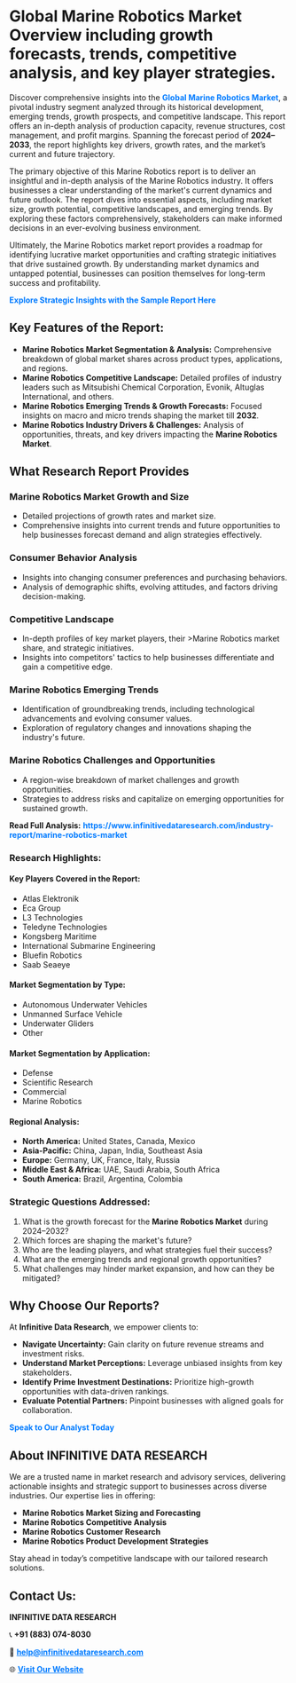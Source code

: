 <h1>Global Marine Robotics Market Overview including growth forecasts, trends, competitive analysis, and key player strategies.</h1>
<p>
Discover comprehensive insights into the 
<a href="https://www.infinitivedataresearch.com/industry-report/marine-robotics-market" rel="dofollow" style="color: #007BFF; text-decoration: none;"><strong>Global Marine Robotics Market</strong></a>, a pivotal industry segment analyzed through its historical development, emerging trends, growth prospects, and competitive landscape. This report offers an in-depth analysis of production capacity, revenue structures, cost management, and profit margins. Spanning the forecast period of <strong>2024–2033</strong>, the report highlights key drivers, growth rates, and the market’s current and future trajectory.
</p>
<p>
The primary objective of this Marine Robotics report is to deliver an insightful and in-depth analysis of the Marine Robotics industry. It offers businesses a clear understanding of the market's current dynamics and future outlook. The report dives into essential aspects, including market size, growth potential, competitive landscapes, and emerging trends. By exploring these factors comprehensively, stakeholders can make informed decisions in an ever-evolving business environment.
</p>
<p>
Ultimately, the Marine Robotics market report provides a roadmap for identifying lucrative market opportunities and crafting strategic initiatives that drive sustained growth. By understanding market dynamics and untapped potential, businesses can position themselves for long-term success and profitability.
</p>
<p>
<a href="https://www.infinitivedataresearch.com/request-sample/reportId=111109" style="color: #007BFF; text-decoration: none;"><strong>Explore Strategic Insights with the Sample Report Here</strong></a>
</p>

<h2>Key Features of the Report:</h2>
<ul>
<li><strong>Marine Robotics Market Segmentation & Analysis:</strong> Comprehensive breakdown of global market shares across product types, applications, and regions.</li>
<li><strong>Marine Robotics Competitive Landscape:</strong> Detailed profiles of industry leaders such as Mitsubishi Chemical Corporation, Evonik, Altuglas International, and others.</li>
<li><strong>Marine Robotics Emerging Trends & Growth Forecasts:</strong> Focused insights on macro and micro trends shaping the market till <strong>2032</strong>.</li>
<li><strong>Marine Robotics Industry Drivers & Challenges:</strong> Analysis of opportunities, threats, and key drivers impacting the <strong>Marine Robotics Market</strong>.</li>
</ul>

<h2>What Research Report Provides</h2>
<h3>Marine Robotics Market Growth and Size</h3>
<ul>
<li>Detailed projections of growth rates and market size.</li>
<li>Comprehensive insights into current trends and future opportunities to help businesses forecast demand and align strategies effectively.</li>
</ul>

<h3>Consumer Behavior Analysis</h3>
<ul>
<li>Insights into changing consumer preferences and purchasing behaviors.</li>
<li>Analysis of demographic shifts, evolving attitudes, and factors driving decision-making.</li>
</ul>

<h3>Competitive Landscape</h3>
<ul>
<li>In-depth profiles of key market players, their >Marine Robotics market share, and strategic initiatives.</li>
<li>Insights into competitors' tactics to help businesses differentiate and gain a competitive edge.</li>
</ul>

<h3>Marine Robotics Emerging Trends</h3>
<ul>
<li>Identification of groundbreaking trends, including technological advancements and evolving consumer values.</li>
<li>Exploration of regulatory changes and innovations shaping the industry's future.</li>
</ul>

<h3>Marine Robotics Challenges and Opportunities</h3>
<ul>
<li>A region-wise breakdown of market challenges and growth opportunities.</li>
<li>Strategies to address risks and capitalize on emerging opportunities for sustained growth.</li>
</ul>
<p><strong>Read Full Analysis:</strong> <a href="https://www.infinitivedataresearch.com/industry-report/marine-robotics-market" rel="dofollow" style="color: #007BFF; text-decoration: none;"><strong>https://www.infinitivedataresearch.com/industry-report/marine-robotics-market</strong></a></p>
<h3>Research Highlights:</h3>
<h4>Key Players Covered in the Report:</h4>
<ul><li>Atlas Elektronik</li><li>Eca Group</li><li>L3 Technologies</li><li>Teledyne Technologies</li><li>Kongsberg Maritime</li><li>International Submarine Engineering</li><li>Bluefin Robotics</li><li>Saab Seaeye</li></ul>
<h4>Market Segmentation by Type:</h4>
<ul><li>Autonomous Underwater Vehicles</li><li>Unmanned Surface Vehicle</li><li>Underwater Gliders</li><li>Other</li></ul>
<h4>Market Segmentation by Application:</h4>
<ul><li>Defense</li><li>Scientific Research</li><li>Commercial</li><li>Marine Robotics</li></ul>

<h4>Regional Analysis:</h4>
<ul>
<li><strong>North America:</strong> United States, Canada, Mexico</li>
<li><strong>Asia-Pacific:</strong> China, Japan, India, Southeast Asia</li>
<li><strong>Europe:</strong> Germany, UK, France, Italy, Russia</li>
<li><strong>Middle East & Africa:</strong> UAE, Saudi Arabia, South Africa</li>
<li><strong>South America:</strong> Brazil, Argentina, Colombia</li>
</ul>

<h3>Strategic Questions Addressed:</h3>
<ol>
<li>What is the growth forecast for the <strong>Marine Robotics Market</strong> during 2024–2032?</li>
<li>Which forces are shaping the market's future?</li>
<li>Who are the leading players, and what strategies fuel their success?</li>
<li>What are the emerging trends and regional growth opportunities?</li>
<li>What challenges may hinder market expansion, and how can they be mitigated?</li>
</ol>

<h2>Why Choose Our Reports?</h2>
<p>At <strong>Infinitive Data Research</strong>, we empower clients to:</p>
<ul>
<li><strong>Navigate Uncertainty:</strong> Gain clarity on future revenue streams and investment risks.</li>
<li><strong>Understand Market Perceptions:</strong> Leverage unbiased insights from key stakeholders.</li>
<li><strong>Identify Prime Investment Destinations:</strong> Prioritize high-growth opportunities with data-driven rankings.</li>
<li><strong>Evaluate Potential Partners:</strong> Pinpoint businesses with aligned goals for collaboration.</li>
</ul>
<p><a href="https://www.infinitivedataresearch.com/industry-report/marine-robotics-market" rel="dofollow" style="color: #007BFF; text-decoration: none;"><strong>Speak to Our Analyst Today</strong></a></p>

<h2>About INFINITIVE DATA RESEARCH</h2>
<p>We are a trusted name in market research and advisory services, delivering actionable insights and strategic support to businesses across diverse industries. Our expertise lies in offering:</p>
<ul>
<li><strong>Marine Robotics Market Sizing and Forecasting</strong></li>
<li><strong>Marine Robotics Competitive Analysis</strong></li>
<li><strong>Marine Robotics Customer Research</strong></li>
<li><strong>Marine Robotics Product Development Strategies</strong></li>
</ul>
<p>Stay ahead in today’s competitive landscape with our tailored research solutions.</p>

<h2>Contact Us:</h2>
<p><strong>INFINITIVE DATA RESEARCH</strong></p>
<p>📞 <strong>+91 (883) 074-8030</strong></p>
<p>📧 <strong><a href="mailto:help@infinitivedataresearch.com" style="color: #007BFF;">help@infinitivedataresearch.com</a></strong></p>
<p>🌐 <strong><a href="https://www.infinitivedataresearch.com" rel="dofollow" style="color: #007BFF;">Visit Our Website</a></strong></p>